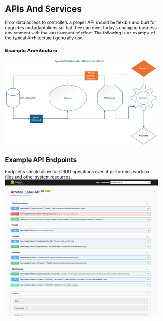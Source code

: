 # APIs And Services
From data access to controllers a proper API should be flexible and built for upgrades and adaptations so that they can meet 
today's changing business environment with the least amount of effort. The following is an example of the typical Architecture I generally use. 
### Example Architecture
![Example API Architecture](https://github.com/makalkas/APIsAndServices/blob/main/Images/2024-12-10%2010_52_09-API%20Architecture.png)

## Example API Endpoints
Endpoints should allow for CRUD operations even if performing work on files and other system resources.
![Example Endpoints](https://github.com/makalkas/APIsAndServices/blob/main/Images/SwaggerEndpoints.png)
